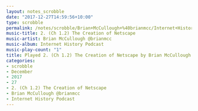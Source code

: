 ```yaml
---
layout: notes_scrobble
date: "2017-12-27T14:59:56+10:00"
type: scrobble
permalink: /notes/scrobble/Brian+McCullough+%40brianmcc/Internet+History+Podcast/6bf3cba8ec44194b8842cbe51809fc38d609bbc3.html
music-title: 2. (Ch 1.2) The Creation of Netscape
music-artist: Brian McCullough @brianmcc
music-album: Internet History Podcast
music-play-count: "1"
title: Played 2. (Ch 1.2) The Creation of Netscape by Brian McCullough @brianmcc
categories:
- scrobble
- December
- 2017
- 27
- 2. (Ch 1.2) The Creation of Netscape
- Brian McCullough @brianmcc
- Internet History Podcast
---
```

